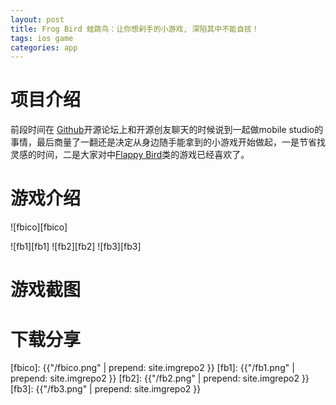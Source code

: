 ```yaml
---
layout: post
title: Frog Bird 蛙跳鸟：让你想剁手的小游戏, 深陷其中不能自拔！   
tags: ios game
categories: app
---
```

# 项目介绍

前段时间在 [Github][Github]开源论坛上和开源创友聊天的时候说到一起做mobile studio的事情，最后商量了一翻还是决定从身边随手能拿到的小游戏开始做起，一是节省找灵感的时间，二是大家对中[Flappy Bird][Flappy Bird]类的游戏已经喜欢了。

# 游戏介绍

![fbico][fbico]

![fb1][fb1] ![fb2][fb2] ![fb3][fb3]

# 游戏截图



# 下载分享

[Github]:http://baike.baidu.com/item/github
[flappy bird]:http://baike.baidu.com/view/12097039.htm

[fbico]: {{"/fbico.png" | prepend: site.imgrepo2 }}
[fb1]: {{"/fb1.png" | prepend: site.imgrepo2 }}
[fb2]: {{"/fb2.png" | prepend: site.imgrepo2 }}
[fb3]: {{"/fb3.png" | prepend: site.imgrepo2 }}